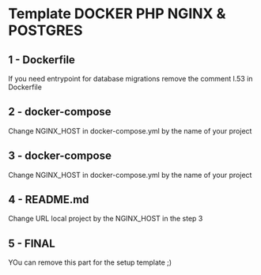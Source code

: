 # Template DOCKER PHP NGINX & POSTGRES
## 1 - Dockerfile
If you need entrypoint for database migrations remove the comment l.53 in Dockerfile

## 2 - docker-compose
Change NGINX_HOST in docker-compose.yml by the name of your project

## 3 - docker-compose
Change NGINX_HOST in docker-compose.yml by the name of your project

## 4 - README.md
Change URL local project by the NGINX_HOST in the step 3

## 5 - FINAL
YOu can remove this part for the setup template ;)